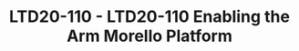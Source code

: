 ---
categories:
- ltd20
description: '<strong>To join this session live please go to:</strong><br><ul><li>YouTube:
  <a data-saferedirecturl="https://www.google.com/url?q=https://youtu.be/PFQdsAoxQjo&source=gmail&ust=1584481372166000&usg=AFQjCNEaHD7pbM7zG_P6qVfLUp1t25kjHQ"
  href="https://youtu.be/PFQdsAoxQjo" target="_blank">https://youtu.be/PFQdsAoxQjo</a></li><li>Zoom:
  <a data-saferedirecturl="https://www.google.com/url?q=https://zoom.us/j/979251096?pwd%3Dd1VOZVF3TDVGaW1BYXVNeUl3WDk5QT09&source=gmail&ust=1584481372167000&usg=AFQjCNEbwp1MgK5ehMTqiYrSaWesNvUPgw"
  href="https://zoom.us/j/979251096?pwd=d1VOZVF3TDVGaW1BYXVNeUl3WDk5QT09" target="_blank">https://zoom.us/j/979251096?pwd=d1VOZVF3TDVGaW1BYXVNeUl3WDk5QT09</a></li></ul>Description:
  <br>Arm has announced plans for a CHERI project to enable experimentation with a
  new Arm prototype security architecture. This presentation discusses how Arm will
  work with Linaro to provide software stacks to support planned development platforms.
  We provide a brief introduction to the scope and timelines for the work and discuss
  why the approach differs from the usual upstream mentality.'
image:
  featured: 'true'
  path: https://static.linaro.org/connect/ltd20/images/LTD20-110.png
session_id: LTD20-110
session_room: Track 1 [Tuesday]
session_slot:
  end_time: 2020-03-24 12:25
  start_time: 2020-03-24 12:00
session_speakers:
- speaker_bio: I\&#39;m the Technology Manager for Platforms Software in Arm’s Open
    Source engineering group. We assemble a range of open source software stacks,
    targeting virtual platforms and Arm test chips for different market segments and
    applications. These are designed to help enable customer projects and the software
    ecosystem.&lt;br&gt;&lt;br&gt;Previously I worked for many years in Arm\&#39;s
    Application engineering group.
  speaker_company: Arm
  speaker_image: http://avatars.sched.co/3/01/7249983/avatar.jpg.320x320px.jpg?bf9
  speaker_name: Mark Nicholson
  speaker_position: 'Senior Technology Manager : Arm OSS'
  speaker_role: speaker
session_track: Security
tag: session
tags: Security
title: LTD20-110 - LTD20-110 Enabling the Arm Morello Platform
---